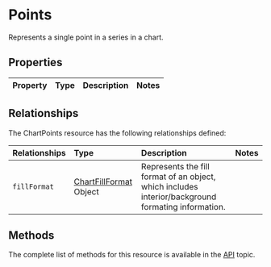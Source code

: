 # Points
Represents a single point in a series in a chart.

## Properties

| Property         | Type    |Description|Notes |
|:-----------------|:--------|:----------|:-----|


## Relationships
The ChartPoints resource has the following relationships defined:

| Relationships    | Type    |Description|Notes |
|:-----------------|:--------|:----------|:-----|
| `fillFormat`          |[ChartFillFormat](chartFillFormat.md) Object | Represents the fill format of an object, which includes interior/background formating information. 


## Methods

The complete list of methods for this resource is available in
the [API](../README.md) topic.